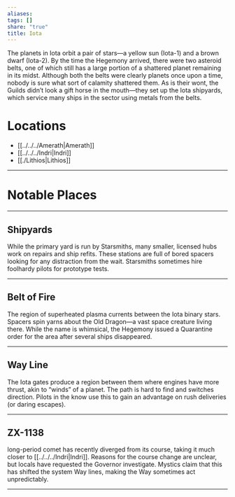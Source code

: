 ```yaml
---
aliases: 
tags: []
share: "true"
title: Iota
---
```

The planets in Iota orbit a pair of stars—a yellow sun (Iota-1) and a brown dwarf (Iota-2). By the time the Hegemony arrived, there were two asteroid belts, one of which still has a large portion of a shattered planet remaining in its midst. Although both the belts were clearly planets once upon a time, nobody is sure what sort of calamity shattered them. As is their wont, the Guilds didn’t look a gift horse in the mouth—they set up the Iota shipyards, which service many ships in the sector using metals from the belts.

# Locations

- [[../../../Amerath|Amerath]]
- [[../../../Indri|Indri]]
- [[./Lithios|Lithios]]

---

# Notable Places

---

## Shipyards 

While the primary yard is run by Starsmiths, many smaller, licensed hubs work on repairs and ship refits. These stations are full of bored spacers looking for any distraction from the wait. Starsmiths sometimes hire foolhardy pilots for prototype tests.

---

## Belt of Fire 

The region of superheated plasma currents between the Iota binary stars. Spacers spin yarns about the Old Dragon—a vast space creature living there. While the name is whimsical, the Hegemony issued a Quarantine order for the area after several ships disappeared.

---

## Way Line 

The Iota gates produce a region between them where engines have more thrust, akin to “winds” of a planet. The path is hard to find and switches direction. Pilots in the know use this to gain an advantage on rush deliveries (or daring escapes).

---

## ZX-1138 

long-period comet has recently diverged from its course, taking it much closer to [[../../../Indri|Indri]]. Reasons for the course change are unclear, but locals have requested the Governor investigate. Mystics claim that this has shifted the system Way lines, making the Way sometimes act unpredictably.

---
